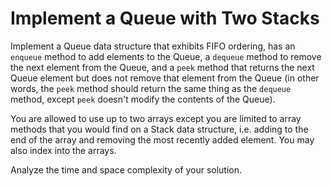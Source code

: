 # Implement a Queue with Two Stacks

Implement a Queue data structure that exhibits FIFO ordering, has an
`enqueue` method to add elements to the Queue, a `dequeue` method to
remove the next element from the Queue, and a `peek` method that returns
the next Queue element but does not remove that element from the Queue
(in other words, the `peek` method should return the same thing as the
`dequeue` method, except `peek` doesn't modify the contents of the
Queue). 

You are allowed to use up to two arrays except you are limited to array methods
that you would find on a Stack data structure, i.e. adding to the end of
the array and removing the most recently added element. You may also
index into the arrays. 

Analyze the time and space complexity of your solution.
